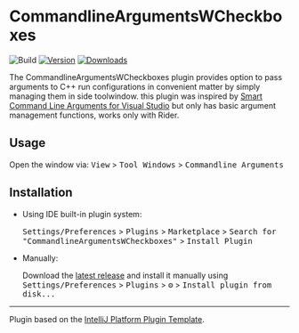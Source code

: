 # CommandlineArgumentsWCheckboxes

![Build](https://github.com/rebel-000/CommandlineArgumentsWCheckboxes/workflows/Build/badge.svg)
[![Version](https://img.shields.io/jetbrains/plugin/v/PLUGIN_ID.svg)](https://plugins.jetbrains.com/plugin/PLUGIN_ID)
[![Downloads](https://img.shields.io/jetbrains/plugin/d/PLUGIN_ID.svg)](https://plugins.jetbrains.com/plugin/PLUGIN_ID)

<!-- Plugin description -->
The CommandlineArgumentsWCheckboxes plugin provides option to pass arguments to C++ run configurations in convenient matter by simply managing them in side toolwindow.
this plugin was inspired by [Smart Command Line Arguments for Visual Studio](https://github.com/MBulli/SmartCommandlineArgs) but only has basic argument management functions, works only with Rider.

## Usage
Open the window via:
<kbd>View</kbd> > <kbd>Tool Windows</kbd> > <kbd>Commandline Arguments</kbd>

<!-- Plugin description end -->

## Installation

- Using IDE built-in plugin system:
  
  <kbd>Settings/Preferences</kbd> > <kbd>Plugins</kbd> > <kbd>Marketplace</kbd> > <kbd>Search for "CommandlineArgumentsWCheckboxes"</kbd> >
  <kbd>Install Plugin</kbd>
  
- Manually:

  Download the [latest release](https://github.com/rebel-000/CommandlineArgumentsWCheckboxes/releases/latest) and install it manually using
  <kbd>Settings/Preferences</kbd> > <kbd>Plugins</kbd> > <kbd>⚙️</kbd> > <kbd>Install plugin from disk...</kbd>


---
Plugin based on the [IntelliJ Platform Plugin Template][template].

[template]: https://github.com/JetBrains/intellij-platform-plugin-template
